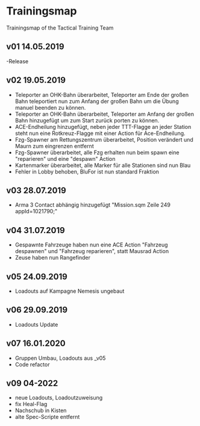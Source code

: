 # Trainingsmap

Trainingsmap of the Tactical Training Team

## v01 14.05.2019

-Release

## v02 19.05.2019

- Teleporter an OHK-Bahn überarbeitet, Teleporter am Ende der großen Bahn teleportiert nun zum Anfang der großen Bahn um die Übung manuel beenden zu können.
- Teleporter an OHK-Bahn überarbeitet, Teleporter am Anfang der großen Bahn hinzugefügt um zum Start zurück porten zu können.
- ACE-Endheilung hinzugefügt, neben jeder TTT-Flagge an jeder Station steht nun eine Rotkreuz-Flagge mit einer Action für Ace-Endheilung.
- Fzg-Spawner am Rettungszentrum überarbeitet, Position verändert und Maurn zum eingrenzen entfernt
- Fzg-Spawner überarbeitet, alle Fzg erhalten nun beim spawn eine "reparieren" und eine "despawn" Action
- Kartenmarker überarbeitet, alle Marker für alle Stationen sind nun Blau
- Fehler in Lobby behoben, BluFor ist nun standard Fraktion

## v03 28.07.2019

- Arma 3 Contact abhängig hinzugefügt "Mission.sqm Zeile 249 appId=1021790;"

## v04 31.07.2019

- Gespawnte Fahrzeuge haben nun eine ACE Action "Fahrzeug despawnen" und "Fahrzeug reparieren", statt Mausrad Action
- Zeuse haben nun Rangefinder

## v05 24.09.2019

- Loadouts auf Kampagne Nemesis ungebaut

## v06 29.09.2019

- Loadouts Update

## v07 16.01.2020

- Gruppen Umbau, Loadouts aus _v05
- Code refactor

## v09 04-2022

- neue Loadouts, Loadoutzuweisung
- fix Heal-Flag
- Nachschub in Kisten
- alte Spec-Scripte entfernt
